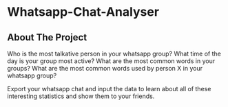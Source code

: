 # Whatsapp-Chat-Analyser
## About The Project

Who is the most talkative person in your whatsapp group? What time of the day is your group most active? What are the most common words in your groups? What are the most common words used by person X in your whatsapp group?

Export your whatsapp chat and input the data to learn about all of these interesting statistics and show them to your friends.


